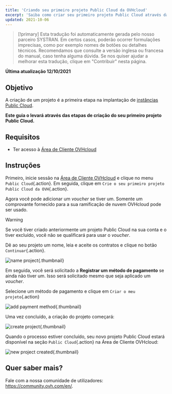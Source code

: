 ```yaml
---
title: 'Criando seu primeiro projeto Public Cloud da OVHcloud'
excerpt: 'Saiba como criar seu primeiro projeto Public Cloud através da Área de Cliente OVHcloud'
updated: 2021-10-06
---
```


> [!primary]
> Esta tradução foi automaticamente gerada pelo nosso parceiro SYSTRAN. Em certos casos, poderão ocorrer formulações imprecisas, como por exemplo nomes de botões ou detalhes técnicos. Recomendamos que consulte a versão inglesa ou francesa do manual, caso tenha alguma dúvida. Se nos quiser ajudar a melhorar esta tradução, clique em "Contribuir" nesta página.
>

**Última atualização 12/10/2021**

## Objetivo

A criação de um projeto é a primeira etapa na implantação de [instâncias Public Cloud](https://www.ovhcloud.com/pt/public-cloud/).

**Este guia o levará através das etapas de criação do seu primeiro projeto Public Cloud.**

## Requisitos

- Ter acesso à [Área de Cliente OVHcloud](https://www.ovh.com/auth/?action=gotomanager&from=https://www.ovh.pt/&ovhSubsidiary=pt)

## Instruções

Primeiro, inicie sessão na [Área de Cliente OVHcloud](https://www.ovh.com/auth/?action=gotomanager&from=https://www.ovh.pt/&ovhSubsidiary=pt) e clique no menu `Public Cloud`{.action}. Em seguida, clique em `Crie o seu primeiro projeto Public Cloud da OVH`{.action}.

Agora você pode adicionar um *voucher* se tiver um. Somente um comprovante fornecido para a sua ramificação de nuvem OVHcloud pode ser usado.

> [!warning]
> Se você tiver criado anteriormente um projeto Public Cloud na sua conta e o tiver excluído, você não se qualificará para usar o *voucher*.
>

Dê ao seu projeto um nome, leia e aceite os contratos e clique no botão `Continuar`{.action}.

![name project](images/confirmvoucher.png){.thumbnail}

Em seguida, você será solicitado a **Registrar um método de pagamento** se ainda não tiver um. Isso será solicitado mesmo que seja aplicado um *voucher*.

Selecione um método de pagamento e clique em `Criar o meu projeto`{.action}

![add payment method](images/pci-project-03b_2020.png){.thumbnail}

Uma vez concluído, a criação do projeto começará:

![create project](images/creatingproject.png){.thumbnail}

Quando o processo estiver concluído, seu novo projeto Public Cloud estará disponível na seção `Public Cloud`{.action} na Área de Cliente OVHcloud:

![new project created](images/newprojectcreated.png){.thumbnail}

## Quer saber mais?
 
Fale com a nossa comunidade de utilizadores: <https://community.ovh.com/en/>.
